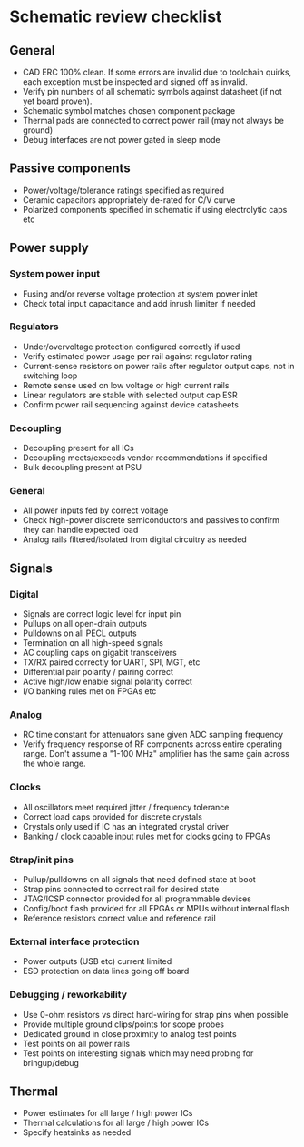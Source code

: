 # Schematic review checklist

## General

* CAD ERC 100% clean. If some errors are invalid due to toolchain quirks, each exception must be inspected and signed
off as invalid.
* Verify pin numbers of all schematic symbols against datasheet (if not yet board proven).
* Schematic symbol matches chosen component package
* Thermal pads are connected to correct power rail (may not always be ground)
* Debug interfaces are not power gated in sleep mode

## Passive components
* Power/voltage/tolerance ratings specified as required
* Ceramic capacitors appropriately de-rated for C/V curve
* Polarized components specified in schematic if using electrolytic caps etc

## Power supply

### System power input

* Fusing and/or reverse voltage protection at system power inlet
* Check total input capacitance and add inrush limiter if needed

### Regulators

* Under/overvoltage protection configured correctly if used
* Verify estimated power usage per rail against regulator rating
* Current-sense resistors on power rails after regulator output caps, not in switching loop
* Remote sense used on low voltage or high current rails
* Linear regulators are stable with selected output cap ESR
* Confirm power rail sequencing against device datasheets

### Decoupling
* Decoupling present for all ICs
* Decoupling meets/exceeds vendor recommendations if specified
* Bulk decoupling present at PSU

### General
* All power inputs fed by correct voltage
* Check high-power discrete semiconductors and passives to confirm they can handle expected load
* Analog rails filtered/isolated from digital circuitry as needed

## Signals

### Digital

* Signals are correct logic level for input pin
* Pullups on all open-drain outputs
* Pulldowns on all PECL outputs
* Termination on all high-speed signals
* AC coupling caps on gigabit transceivers
* TX/RX paired correctly for UART, SPI, MGT, etc
* Differential pair polarity / pairing correct
* Active high/low enable signal polarity correct
* I/O banking rules met on FPGAs etc

### Analog

* RC time constant for attenuators sane given ADC sampling frequency
* Verify frequency response of RF components across entire operating range. Don't assume a "1-100 MHz" amplifier has the
same gain across the whole range.

### Clocks

* All oscillators meet required jitter / frequency tolerance
* Correct load caps provided for discrete crystals
* Crystals only used if IC has an integrated crystal driver
* Banking / clock capable input rules met for clocks going to FPGAs

### Strap/init pins
* Pullup/pulldowns on all signals that need defined state at boot
* Strap pins connected to correct rail for desired state
* JTAG/ICSP connector provided for all programmable devices
* Config/boot flash provided for all FPGAs or MPUs without internal flash
* Reference resistors correct value and reference rail

### External interface protection

* Power outputs (USB etc) current limited
* ESD protection on data lines going off board

### Debugging / reworkability

* Use 0-ohm resistors vs direct hard-wiring for strap pins when possible
* Provide multiple ground clips/points for scope probes
* Dedicated ground in close proximity to analog test points
* Test points on all power rails
* Test points on interesting signals which may need probing for bringup/debug

## Thermal

* Power estimates for all large / high power ICs
* Thermal calculations for all large / high power ICs
* Specify heatsinks as needed
